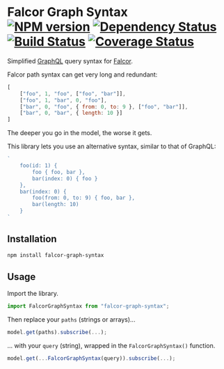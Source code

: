 # Falcor Graph Syntax <br /> [![NPM version](https://badge.fury.io/js/falcor-graph-syntax.svg)](https://badge.fury.io/js/falcor-graph-syntax) [![Dependency Status](https://david-dm.org/giovannicalo/falcor-graph-syntax.svg)](https://david-dm.org/giovannicalo/falcor-graph-syntax) [![Build Status](https://travis-ci.org/giovannicalo/falcor-graph-syntax.svg?branch=master)](https://travis-ci.org/giovannicalo/falcor-graph-syntax) [![Coverage Status](https://coveralls.io/repos/giovannicalo/falcor-graph-syntax/badge.svg?branch=master&service=github)](https://coveralls.io/github/giovannicalo/falcor-graph-syntax?branch=master)

Simplified [GraphQL](https://github.com/facebook/graphql) query syntax for [Falcor](https://github.com/Netflix/falcor).

Falcor path syntax can get very long and redundant:

```javascript
[
	["foo", 1, "foo", ["foo", "bar"]],
	["foo", 1, "bar", 0, "foo"],
	["bar", 0, "foo", { from: 0, to: 9 }, ["foo", "bar"]],
	["bar", 0, "bar", { length: 10 }]
]
```

The deeper you go in the model, the worse it gets.

This library lets you use an alternative syntax, similar to that of GraphQL:

```javascript
`
	foo(id: 1) {
		foo { foo, bar },
		bar(index: 0) { foo }
	},
	bar(index: 0) {
		foo(from: 0, to: 9) { foo, bar },
		bar(length: 10)
	}
`
```

## Installation

```bash
npm install falcor-graph-syntax
```

## Usage

Import the library.

```javascript
import FalcorGraphSyntax from "falcor-graph-syntax";
```

Then replace your `paths` (strings or arrays)...

```javascript
model.get(paths).subscribe(...);
```

... with your `query` (string), wrapped in the `FalcorGraphSyntax()` function.

```javascript
model.get(...FalcorGraphSyntax(query)).subscribe(...);
```
